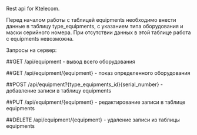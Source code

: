 Rest api for Ktelecom.

Перед началом работы с таблицей equipments необходимо внести данные в таблицу type_equipments, с указанием типа оборудования и маски серийного номера. При отсутствии данных в этой таблице работа с equipments невозможна.

Запросы на сервер:

##GET /api/equipment - вывод всего оборудования

##GET /api/equipment/{equipment} - показ определенного оборудования

##POST /api/equipment?{type_equipments_id}{serial_number} - добавление записи в таблицу equipments

##PUT /api/equipment/{equipment} - редактирование записи в таблице equipments

##DELETE /api/equipment/{equipment} - удаление записи из таблицы equipments
